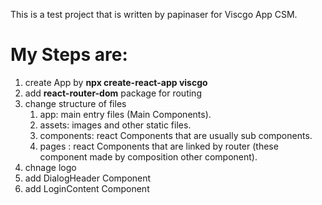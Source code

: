 This is a test project that is written by papinaser for Viscgo App CSM.

# My Steps are:
1. create App by **npx create-react-app viscgo**
2. add **react-router-dom** package for routing
3. change structure of files
    1. app: main entry files (Main Components).
    2. assets: images and other static files.
    3. components: react Components that are usually sub components.
    4. pages : react Components that are linked by router (these component made by composition other component).
4. chnage logo
5. add DialogHeader Component
6. add LoginContent Component


